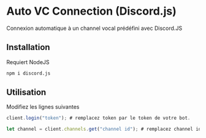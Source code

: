 # Auto VC Connection (Discord.js)

Connexion automatique à un channel vocal prédéfini avec Discord.JS 

## Installation

Requiert NodeJS
```bash
npm i discord.js
```

## Utilisation

Modifiez les lignes suivantes
```javascript
client.login("token"); # remplacez token par le token de votre bot.

let channel = client.channels.get("channel id"); # remplacez channel id par l'ID du channel souhaité.
```

